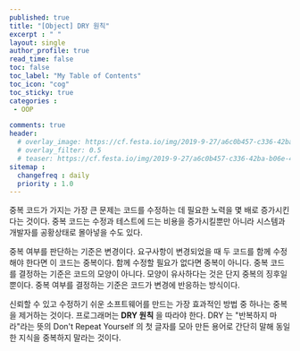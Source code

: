 ```yaml
---
published: true
title: "[Object] DRY 원칙"
excerpt : " "
layout: single
author_profile: true
read_time: false
toc: false
toc_label: "My Table of Contents"
toc_icon: "cog"
toc_sticky: true
categories :
 - OOP

comments: true
header:
  # overlay_image: https://cf.festa.io/img/2019-9-27/a6c0b457-c336-42ba-b06e-462de90ada91.jpg
  # overlay_filter: 0.5
  # teaser: https://cf.festa.io/img/2019-9-27/a6c0b457-c336-42ba-b06e-462de90ada91.jpg
sitemap :
  changefreq : daily
  priority : 1.0
---
```


중복 코드가 가지는 가장 큰 문제는 코드를 수정하는 데 필요한 노력을 몇 배로 증가시킨다는 것이다. 중복 코드는 수정과 테스트에 드는 비용을 증가시킬뿐만 아니라 시스템과 개발자를 공황상태로 몰아넣을 수도 있다.
  
중복 여부를 판단하는 기준은 변경이다. 요구사항이 변경되었을 때 두 코드를 함께 수정해야 한다면 이 코드는 중복이다. 함께 수정할 필요가 없다면 중복이 아니다. 중복 코드를 결정하는 기준은 코드의 모양이 아니다. 모양이 유사하다는 것은 단지 중복의 징후일 뿐이다. 중복 여부를 결정하는 기준은 코드가 변경에 반응하는 방식이다.
  
신뢰할 수 있고 수정하기 쉬운 소프트웨어를 만드는 가장 효과적인 방법 중 하나는 중복을 제거하는 것이다. 프로그래머는 __DRY 원칙__ 을 따라야 한다. DRY 는 "반복하지 마라"라는 뜻의 Don't Repeat Yourself 의 첫 글자를 모아 만든 용어로 간단히 말해 동일한 지식을 중복하지 말라는 것이다.
